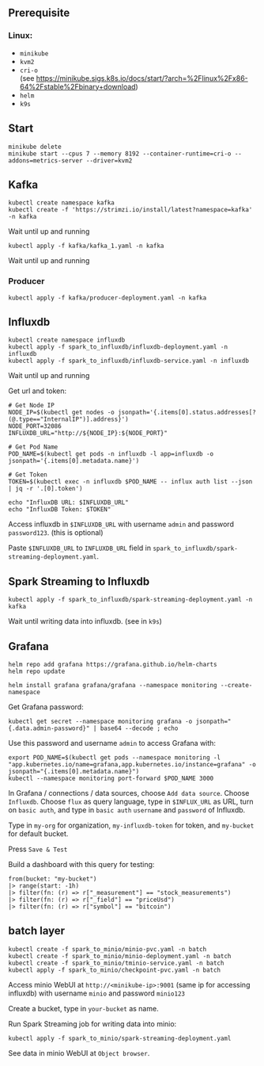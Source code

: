 ## Prerequisite

### Linux:
- `minikube`
- `kvm2`
- `cri-o` \
(see https://minikube.sigs.k8s.io/docs/start/?arch=%2Flinux%2Fx86-64%2Fstable%2Fbinary+download)
- `helm`
- `k9s`

## Start

```
minikube delete
minikube start --cpus 7 --memory 8192 --container-runtime=cri-o --addons=metrics-server --driver=kvm2
```
## Kafka
```
kubectl create namespace kafka
kubectl create -f 'https://strimzi.io/install/latest?namespace=kafka' -n kafka
```
Wait until up and running

```
kubectl apply -f kafka/kafka_1.yaml -n kafka
```
Wait until up and running

### Producer
```
kubectl apply -f kafka/producer-deployment.yaml -n kafka 
```

## Influxdb
```
kubectl create namespace influxdb 
kubectl apply -f spark_to_influxdb/influxdb-deployment.yaml -n influxdb
kubectl apply -f spark_to_influxdb/influxdb-service.yaml -n influxdb
```
Wait until up and running

Get url and token:
```
# Get Node IP
NODE_IP=$(kubectl get nodes -o jsonpath='{.items[0].status.addresses[?(@.type=="InternalIP")].address}')
NODE_PORT=32086
INFLUXDB_URL="http://${NODE_IP}:${NODE_PORT}"

# Get Pod Name
POD_NAME=$(kubectl get pods -n influxdb -l app=influxdb -o jsonpath='{.items[0].metadata.name}')

# Get Token
TOKEN=$(kubectl exec -n influxdb $POD_NAME -- influx auth list --json | jq -r '.[0].token')

echo "InfluxDB URL: $INFLUXDB_URL"
echo "InfluxDB Token: $TOKEN"
```

Access influxdb in `$INFLUXDB_URL` with username `admin` and password `password123`. (this is optional)

Paste `$INFLUXDB_URL` to `INFLUXDB_URL` field in `spark_to_influxdb/spark-streaming-deployment.yaml`.

## Spark Streaming to Influxdb

```
kubectl apply -f spark_to_influxdb/spark-streaming-deployment.yaml -n kafka
```

Wait until writing data into influxdb. (see in `k9s`)

## Grafana

```
helm repo add grafana https://grafana.github.io/helm-charts
helm repo update

helm install grafana grafana/grafana --namespace monitoring --create-namespace
```

Get Grafana password:

```
kubectl get secret --namespace monitoring grafana -o jsonpath="{.data.admin-password}" | base64 --decode ; echo
```

Use this password and username `admin` to access Grafana with:
```
export POD_NAME=$(kubectl get pods --namespace monitoring -l "app.kubernetes.io/name=grafana,app.kubernetes.io/instance=grafana" -o jsonpath="{.items[0].metadata.name}")
kubectl --namespace monitoring port-forward $POD_NAME 3000
```

In Grafana / connections / data sources, choose `Add data source`. Choose `Influxdb`. Choose `flux` as query language, type in `$INFLUX_URL` as URL, turn on `basic auth`, and type in `basic auth` `username` and `password` of Influxdb.

Type in `my-org` for organization, `my-influxdb-token` for token, and `my-bucket` for default bucket.

Press `Save & Test`

Build a dashboard with this query for testing:
```
from(bucket: "my-bucket")
|> range(start: -1h)
|> filter(fn: (r) => r["_measurement"] == "stock_measurements")
|> filter(fn: (r) => r["_field"] == "priceUsd")
|> filter(fn: (r) => r["symbol"] == "bitcoin") 
```

## batch layer

```
kubectl create -f spark_to_minio/minio-pvc.yaml -n batch
kubectl create -f spark_to_minio/minio-deployment.yaml -n batch
kubectl create -f spark_to_minio/tminio-service.yaml -n batch
kubectl apply -f spark_to_minio/checkpoint-pvc.yaml -n batch
```

Access minio WebUI at `http://<minikube-ip>:9001` (same ip for accessing influxdb) with username `minio` and password `minio123`

Create a bucket, type in `your-bucket` as name.

Run Spark Streaming job for writing data into minio:
```
kubectl apply -f spark_to_minio/spark-streaming-deployment.yaml
```

See data in minio WebUI at `Object browser`.